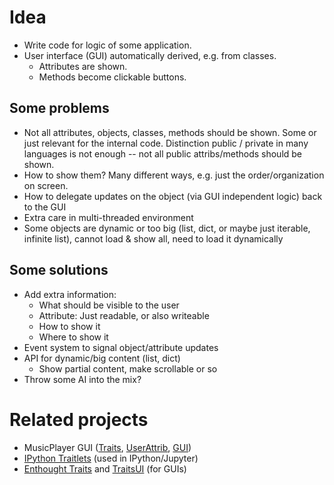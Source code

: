# Idea

* Write code for logic of some application.
* User interface (GUI) automatically derived, e.g. from classes.
   * Attributes are shown.
   * Methods become clickable buttons.

## Some problems

* Not all attributes, objects, classes, methods should be shown.
  Some or just relevant for the internal code.
  Distinction public / private in many languages is not enough
  -- not all public attribs/methods should be shown.
* How to show them? Many different ways, e.g. just the order/organization on screen.
* How to delegate updates on the object (via GUI independent logic) back to the GUI
* Extra care in multi-threaded environment
* Some objects are dynamic or too big
  (list, dict, or maybe just iterable, infinite list),
  cannot load & show all, need to load it dynamically

## Some solutions

* Add extra information:
  * What should be visible to the user
  * Attribute: Just readable, or also writeable
  * How to show it
  * Where to show it
* Event system to signal object/attribute updates
* API for dynamic/big content (list, dict)
  * Show partial content, make scrollable or so
* Throw some AI into the mix?


# Related projects

* MusicPlayer GUI
  ([Traits](https://github.com/albertz/music-player/blob/master/src/Traits.py),
   [UserAttrib](https://github.com/albertz/music-player/blob/master/src/UserAttrib.py),
   [GUI](https://github.com/albertz/music-player/blob/master/src/gui.py))
* [IPython Traitlets](https://github.com/ipython/traitlets) (used in IPython/Jupyter)
* [Enthought Traits](https://github.com/enthought/traits) and [TraitsUI](https://github.com/enthought/traitsui) (for GUIs)
